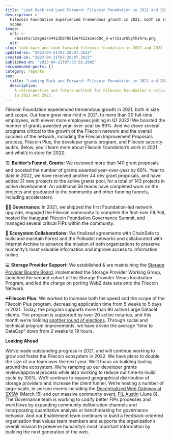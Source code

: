 ```yaml
---
title: "Look Back and Look Forward: Filecoin Foundation in 2021 and 2022"
description: >-
  Filecoin Foundation experienced tremendous growth in 2021, both in size and
  scope.
image:
  url: >-
    /assets/images/64423b078d1be7013acecd8c_0-wrv5zur8bytkshra.png
  alt:
slug: look-back-and-look-forward-filecoin-foundation-in-2021-and-2022
updated-on: "2023-04-21T07:28:07.363Z"
created-on: "2023-04-21T07:28:07.363Z"
published-on: "2023-04-21T07:33:56.200Z"
recommended-posts: []
category: reports
seo:
  title: "Looking Back and Forward: Filecoin Foundation in 2021 and 2022"
  description:
    A retrospective and future outlook for Filecoin Foundation's activities
    in 2021 and 2022.
---
```


Filecoin Foundation experienced tremendous growth in 2021, both in size and scope. Our team grew nine-fold in 2021, to more than 30 full-time employees, with eleven more employees joining in Q1 2022! We boosted the number of grants awarded year-over-year by 69%. And we drove several programs critical to the growth of the Filecoin network and the overall success of the network, including the Filecoin Improvement Proposals process, Filecoin Plus, the developer grants program, and Filecoin security audits. Below, you’ll learn more about Filecoin Foundation’s work in 2021 and what’s in store for 2022.

🏗️ **Builder’s Funnel, Grants:** We reviewed more than 140 grant proposals and boosted the number of grants awarded year-over-year by 69%. Year to date in 2022, we have received another 44 dev grant proposals, and have added 31 new projects to the active grants pool, for a total of 143 projects in active development. An additional 56 teams have completed work on the projects and graduated to the community and other funding funnels, including accelerators.

🤝🏿 **Governance:** In 2021, we shipped the first Foundation-led network upgrade, engaged the Filecoin community to complete the first-ever FILPoll, hosted the inaugural Filecoin Foundation Governance Summit, and managed several critical FIPs within the community.

🌉 **Ecosystem Collaborations:** We finalized agreements with ChainSafe to build and maintain Forest and the Polkadot networks and collaborated with Internet Archive to advance the mission of both organizations to preserve humanity’s most valuable information and improve access to information online.

💻 **Storage Provider Support:** We established & are maintaining the [Storage Provider Bounty Board](https://filecoinfoundation.medium.com/introducing-the-storage-provider-bounty-board-b98eace44dd0), implemented the Storage Provider Working Group, launched the second cohort of the Storage Provider Venus Incubation Program, and led the charge on porting Web2 data sets onto the Filecoin Network.

➕**Filecoin Plus:** We worked to increase both the speed and the scope of the Filecoin Plus program, decreasing application time from 5 weeks to 5 days in 2021. Today, the program supports more than 90 active Large Dataset clients. The program is supported by over 20 active notaries, and this month we’re holding [another round of elections](https://filecoinfoundation.medium.com/applications-are-open-for-filecoin-plus-notary-elections-cca7c88ef60a). Through social and technical program improvements, we have driven the average “time to DataCap” down from 2 weeks to 19 hours.

**Looking Ahead**

We’ve made outstanding progress in 2021, and will continue working to grow and foster the Filecoin ecosystem in 2022. We have plans to double the size of our team over the next year. We’ll focus on building tooling around the ecosystem. We’re ramping up our developer grants review/approval process while also working to reduce our time-to-build cycle by 100%. We’ll continue to expand geographical distribution of storage providers and increase the client funnel. We’re hosting a number of large-scale, in-person events including the [Decentralized Web Gateway at SXSW](http://lu.ma/fil-sxsw) (March 15) and our massive community event, [FIL Austin](http://fil.org/filaustin) (June 8). The Governance team is working to codify better FIPs processes and workflows by expanding community deliberation channels and incorporating quantitative analysis or benchmarking for governance behavior. And our Enablement team continues to build a feedback-oriented organization that values team members and supports the organization’s overall mission to preserve humanity’s most important information by building the next generation of the web.
